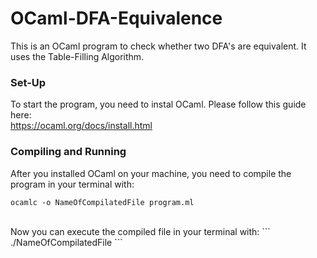 # OCaml-DFA-Equivalence

This is an OCaml program to check whether two DFA's are equivalent. It uses the Table-Filling Algorithm.

### Set-Up
To start the program, you need to instal OCaml.
Please follow this guide here: <br />
https://ocaml.org/docs/install.html

### Compiling and Running
After you installed OCaml on your machine, you need to compile the program in your terminal with:
```
ocamlc -o NameOfCompilatedFile program.ml
```
<br />
Now you can execute the compiled file in your terminal with:
```
./NameOfCompilatedFile
```
